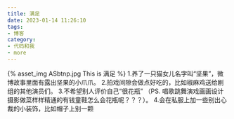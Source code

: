 ```yaml
---
title: 满足
date: 2023-01-14 11:26:10
tags:
- 博客
category:
- 代码和我
- more
---
```

{% asset_img ASbtnp.jpg This is 满足 %}
1.养了一只猫女儿名字叫“坚果”，微博故事里面有露出坚果的小爪爪。
2.拍戏间隙会做点好吃的，比如椒麻鸡送给剧组的其他演员们。
3.不希望别人评价自己“很花瓶” （PS. 唱歌跳舞演戏画画设计摄影做菜样样精通的有钱童鞋怎么会花瓶呢？？？）。
4.会在私服上加一些别出心裁的小装饰，比如帽子上别一颗